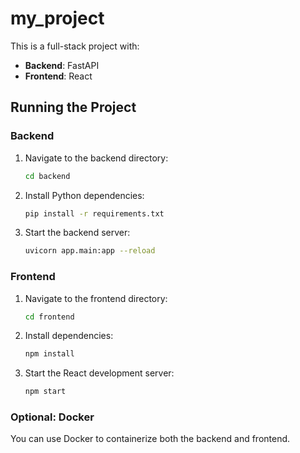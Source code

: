 # my_project

This is a full-stack project with:
- **Backend**: FastAPI
- **Frontend**: React

## Running the Project

### Backend
1. Navigate to the backend directory:
    ```bash
    cd backend
    ```
2. Install Python dependencies:
    ```bash
    pip install -r requirements.txt
    ```
3. Start the backend server:
    ```bash
    uvicorn app.main:app --reload
    ```

### Frontend
1. Navigate to the frontend directory:
    ```bash
    cd frontend
    ```
2. Install dependencies:
    ```bash
    npm install
    ```
3. Start the React development server:
    ```bash
    npm start
    ```

### Optional: Docker
You can use Docker to containerize both the backend and frontend.
